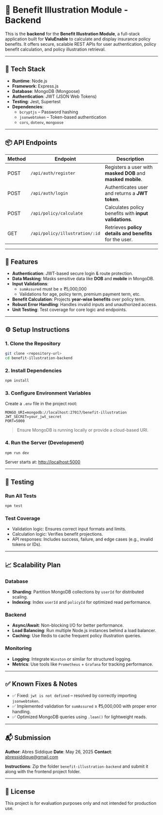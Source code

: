 
# 🧮 Benefit Illustration Module - Backend

This is the **backend** for the **Benefit Illustration Module**, a full-stack application built for **ValuEnable** to calculate and display insurance policy benefits. It offers secure, scalable REST APIs for user authentication, policy benefit calculation, and policy illustration retrieval.

---

## 🚀 Tech Stack

- **Runtime**: Node.js
- **Framework**: Express.js
- **Database**: MongoDB (Mongoose)
- **Authentication**: JWT (JSON Web Tokens)
- **Testing**: Jest, Supertest
- **Dependencies**:
  - `bcryptjs` – Password hashing  
  - `jsonwebtoken` – Token-based authentication  
  - `cors`, `dotenv`, `mongoose`

---

## 📦 API Endpoints

| Method | Endpoint                          | Description                                                  |
|--------|-----------------------------------|--------------------------------------------------------------|
| POST   | `/api/auth/register`              | Registers a user with **masked DOB** and **masked mobile**. |
| POST   | `/api/auth/login`                 | Authenticates user and returns a **JWT token**.             |
| POST   | `/api/policy/calculate`           | Calculates policy benefits with **input validations**.       |
| GET    | `/api/policy/illustration/:id`    | Retrieves **policy details and benefits** for the user.      |

---

## 🔐 Features

- **Authentication**: JWT-based secure login & route protection.
- **Data Masking**: Masks sensitive data like **DOB** and **mobile** in MongoDB.
- **Input Validations**:
  - `sumAssured` must be ≥ ₹5,000,000
  - Validations for age, policy term, premium payment term, etc.
- **Benefit Calculation**: Projects **year-wise benefits** over policy term.
- **Robust Error Handling**: Handles invalid inputs and unauthorized access.
- **Unit Testing**: Test coverage for core logic and endpoints.

---

## ⚙️ Setup Instructions

### 1. Clone the Repository
```bash
git clone <repository-url>
cd benefit-illustration-backend
````

### 2. Install Dependencies

```bash
npm install
```

### 3. Configure Environment Variables

Create a `.env` file in the project root:

```
MONGO_URI=mongodb://localhost:27017/benefit-illustration
JWT_SECRET=your_jwt_secret
PORT=5000
```

> Ensure MongoDB is running locally or provide a cloud-based URI.

### 4. Run the Server (Development)

```bash
npm run dev
```

Server starts at: [http://localhost:5000](http://localhost:5000)

---

## 🧪 Testing

### Run All Tests

```bash
npm test
```

### Test Coverage

* Validation logic: Ensures correct input formats and limits.
* Calculation logic: Verifies benefit projections.
* API responses: Includes success, failure, and edge cases (e.g., invalid tokens or IDs).

---

## 📈 Scalability Plan

### Database

* **Sharding**: Partition MongoDB collections by `userId` for distributed scaling.
* **Indexing**: Index `userId` and `policyId` for optimized read performance.

### Backend

* **Async/Await**: Non-blocking I/O for better performance.
* **Load Balancing**: Run multiple Node.js instances behind a load balancer.
* **Caching**: Use Redis to cache frequent policy illustration queries.

### Monitoring

* **Logging**: Integrate `Winston` or similar for structured logging.
* **Metrics**: Use tools like `Prometheus` + `Grafana` for tracking performance.

---

## ✅ Known Fixes & Notes

* ✅ Fixed: `jwt is not defined` – resolved by correctly importing `jsonwebtoken`.
* ✅ Implemented validation for `sumAssured` ≥ ₹5,000,000 with proper error handling.
* ✅ Optimized MongoDB queries using `.lean()` for lightweight reads.

---

## 📬 Submission

**Author**: Abres Siddique
**Date**: May 26, 2025
**Contact**: [abressiddique@gmail.com](mailto:abressiddique@gmail.com)

**Instructions**: Zip the folder `benefit-illustration-backend` and submit it along with the frontend project folder.

---

## 📄 License

This project is for evaluation purposes only and not intended for production use.
